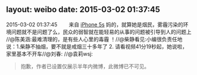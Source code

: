 layout: weibo
date: 2015-03-02 01:37:45
---
<meta name="referrer" content="no-referrer" />

2015-03-02 01:37:45  &nbsp;&nbsp;&nbsp;&nbsp;&nbsp;&nbsp; 来自 <a href="sinaweibo://customweibosource" rel="nofollow">iPhone 5s</a>
妈的，就算她是烟民，雾霾污染的环境问题就不是问题了么，民众的弱智就在能轻易的从事的问题被引导到人的问题上 //@陈美涵:最难清理的，是有些人心里的毒霾 ！//@柴静看见:小编很负责任地说：1.柴静不抽烟，要不就是戒烟三十多年了 2. 请看视频41分19秒起，她说啦，家里基本不开车//@刘春: //@袁莉wsj:
>  抱歉，作者已设置仅展示半年内微博，此微博已不可见。 ​​​
